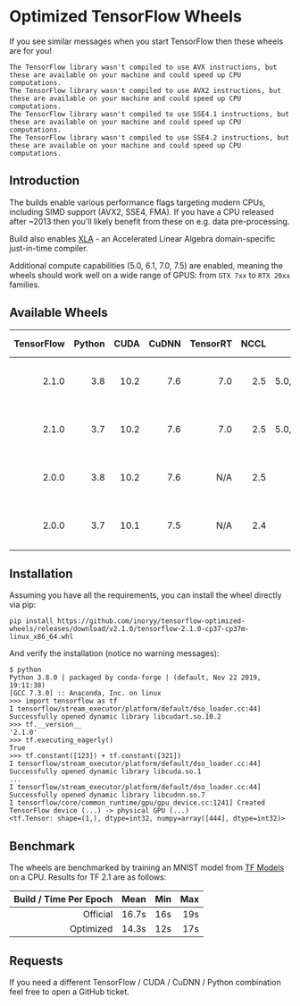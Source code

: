 # Optimized TensorFlow Wheels

If you see similar messages when you start TensorFlow then these wheels are for you!

```
The TensorFlow library wasn't compiled to use AVX instructions, but these are available on your machine and could speed up CPU computations.
The TensorFlow library wasn't compiled to use AVX2 instructions, but these are available on your machine and could speed up CPU computations.
The TensorFlow library wasn't compiled to use SSE4.1 instructions, but these are available on your machine and could speed up CPU computations.
The TensorFlow library wasn't compiled to use SSE4.2 instructions, but these are available on your machine and could speed up CPU computations.
```

## Introduction

The builds enable various performance flags targeting modern CPUs, including SIMD support (AVX2, SSE4, FMA).
If you have a CPU released after ~2013 then you'll likely benefit from these on e.g. data pre-processing.

Build also enables [XLA](https://www.tensorflow.org/xla/) - an Accelerated Linear Algebra domain-specific just-in-time compiler.

Additional compute capabilities (5.0, 6.1, 7.0, 7.5) are enabled, meaning the wheels should work well on a wide range of GPUS: from `GTX 7xx` to `RTX 20xx` families.

## Available Wheels

|TensorFlow|Python|CUDA|CuDNN|TensorRT|NCCL|Compute Capability|OS|Link|
|---:|---:|---:|---:|---:|---:|---:|:---:|:---:|
|2.1.0|3.8|10.2|7.6|7.0|2.5|5.0,6.1,7.0,7.5|Linux|[tensorflow-2.1.0-cp38-cp38-linux_x86_64.whl](https://github.com/inoryy/tensorflow-optimized-wheels/releases/download/v2.1.0/tensorflow-2.1.0-cp38-cp38-linux_x86_64.whl)|
|2.1.0|3.7|10.2|7.6|7.0|2.5|5.0,6.1,7.0,7.5|Linux|[tensorflow-2.1.0-cp37-cp37m-linux_x86_64.whl](https://github.com/inoryy/tensorflow-optimized-wheels/releases/download/v2.1.0/tensorflow-2.1.0-cp37-cp37m-linux_x86_64.whl)|
|2.0.0|3.8|10.2|7.6|N/A|2.5|5.0,6.1,7.0|Linux|[tensorflow-2.0.0-cp38-cp38-linux_x86_64.whl](https://github.com/inoryy/tensorflow-optimized-wheels/releases/download/v2.0.0-py3.8/tensorflow-2.0.0-cp38-cp38-linux_x86_64.whl)|
|2.0.0|3.7|10.1|7.5|N/A|2.4|5.0,6.1,7.0|Linux|[tensorflow-2.0.0-cp37-cp37m-linux_x86_64.whl](https://github.com/inoryy/tensorflow-optimized-wheels/releases/download/v2.0.0/tensorflow-2.0.0-cp37-cp37m-linux_x86_64.whl)|

## Installation

Assuming you have all the requirements, you can install the wheel directly via pip:

```
pip install https://github.com/inoryy/tensorflow-optimized-wheels/releases/download/v2.1.0/tensorflow-2.1.0-cp37-cp37m-linux_x86_64.whl
```
And verify the installation (notice no warning messages):

```
$ python
Python 3.8.0 | packaged by conda-forge | (default, Nov 22 2019, 19:11:38)
[GCC 7.3.0] :: Anaconda, Inc. on linux
>>> import tensorflow as tf
I tensorflow/stream_executor/platform/default/dso_loader.cc:44] Successfully opened dynamic library libcudart.so.10.2
>>> tf.__version__
'2.1.0'
>>> tf.executing_eagerly()
True
>>> tf.constant([123]) + tf.constant([321])
I tensorflow/stream_executor/platform/default/dso_loader.cc:44] Successfully opened dynamic library libcuda.so.1
...
I tensorflow/stream_executor/platform/default/dso_loader.cc:44] Successfully opened dynamic library libcudnn.so.7
I tensorflow/core/common_runtime/gpu/gpu_device.cc:1241] Created TensorFlow device (...) -> physical GPU (...)
<tf.Tensor: shape=(1,), dtype=int32, numpy=array([444], dtype=int32)>
```

## Benchmark

The wheels are benchmarked by training an MNIST model from [TF Models](https://github.com/tensorflow/models) on a CPU. Results for TF 2.1 are as follows:

| Build / Time Per Epoch |Mean|Min|Max|
|---:|---:|---:|---:|
| Official  | 16.7s | 16s | 19s |
| Optimized | 14.3s | 12s | 17s |

## Requests

If you need a different TensorFlow / CUDA / CuDNN / Python combination feel free to open a GitHub ticket.
